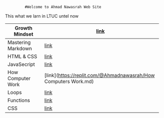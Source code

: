              #Welcome to Ahmad Nawasrah Web Site 

 This what we larn in LTUC untel now   
 

 


|Growth Mindset | [link](https://replit.com/@Ahmadnawasrah/Reading-no)   
----------------|-------------------------------------------------------|
|Mastering Markdown |[link](https://replit.com/@Ahmadnawasrah/read01.md)
|HTML & CSS | [link](https://replit.com/@Ahmadnawasrah/read03.md)
|JavaSecript | [link](https://replit.com/@Ahmadnawasrah/read04.md)
|How Computer Work | [link](https://replit.com/@Ahmadnawasrah/How Computers Work.md)
|Loops | [link](https://replit.com/@Ahmadnawasrah/read05.md)
|Functions  | [link](https://replit.com/@Ahmadnawasrah/read06.md)
|CSS  | [link](https://replit.com/@Ahmadnawasrah/read07.md)








 
	
	
	











